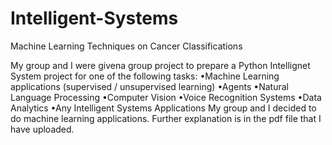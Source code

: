 # Intelligent-Systems
Machine Learning Techniques on Cancer Classifications

My group and I were givena group project to prepare a Python Intellignet System project for one of the following tasks:
•Machine Learning applications (supervised / unsupervised learning)
•Agents
•Natural Language Processing
•Computer Vision
•Voice Recognition Systems
•Data Analytics
•Any Intelligent Systems Applications
My group and I decided to do machine learning applications. Further explanation is in the pdf file that I have uploaded.
